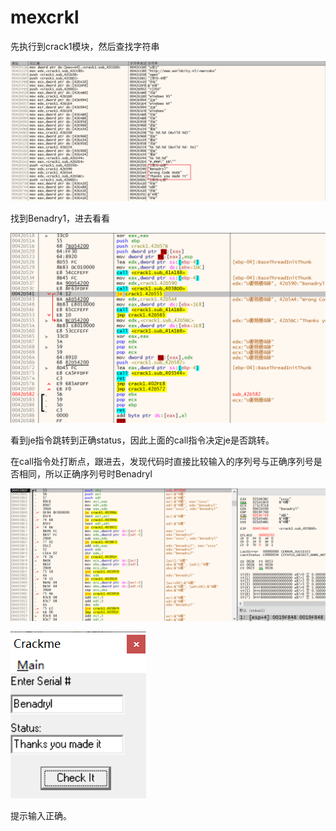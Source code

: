 # mexcrkl

先执行到crack1模块，然后查找字符串

![image-20251028200321402](mexcrkl.assets/image-20251028200321402.png)

找到Benadry1，进去看看

![image-20251028200405403](mexcrkl.assets/image-20251028200405403.png)

看到je指令跳转到正确status，因此上面的call指令决定je是否跳转。

在call指令处打断点，跟进去，发现代码时直接比较输入的序列号与正确序列号是否相同，所以正确序列号时Benadryl

![image-20251028200646337](mexcrkl.assets/image-20251028200646337.png)

![image-20251028200733728](mexcrkl.assets/image-20251028200733728.png)

提示输入正确。